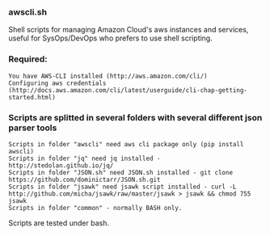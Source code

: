 ### awscli.sh

Shell scripts for managing Amazon Cloud's aws instances and services, useful for SysOps/DevOps who prefers to use shell scripting.

### Required:
```
You have AWS-CLI installed (http://aws.amazon.com/cli/)
Configuring aws credentials (http://docs.aws.amazon.com/cli/latest/userguide/cli-chap-getting-started.html)
```
### Scripts are splitted in several folders with several different json parser tools

```
Scripts in folder "awscli" need aws cli package only (pip install awscli)
Scripts in folder "jq" need jq installed - http://stedolan.github.io/jq/
Scripts in folder "JSON.sh" need JSON.sh installed - git clone https://github.com/dominictarr/JSON.sh.git
Scripts in folder "jsawk" need jsawk script installed - curl -L http://github.com/micha/jsawk/raw/master/jsawk > jsawk && chmod 755 jsawk
Scripts in folder "common" - normally BASH only. 
```

Scripts are tested under bash.

